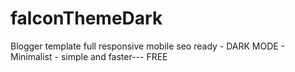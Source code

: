 # falconThemeDark
 Blogger template full responsive mobile seo ready - DARK MODE - Minimalist - simple and faster--- FREE
